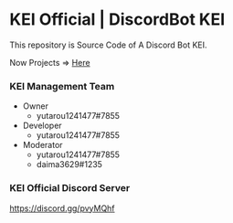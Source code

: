 # KEI Official | DiscordBot KEI 

This repository is Source Code of A Discord Bot KEI.

Now Projects => [Here](https://github.com/KEI-Official/keibot-python/projects/1)

### KEI Management Team

- Owner
  - yutarou1241477#7855
- Developer
  - yutarou1241477#7855
- Moderator
  - yutarou1241477#7855
  - daima3629#1235

### KEI Official Discord Server

https://discord.gg/pvyMQhf